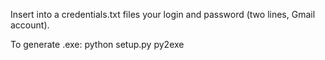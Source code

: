 Insert into a credentials.txt files your login and password (two lines, Gmail account).

To generate .exe: python setup.py py2exe

